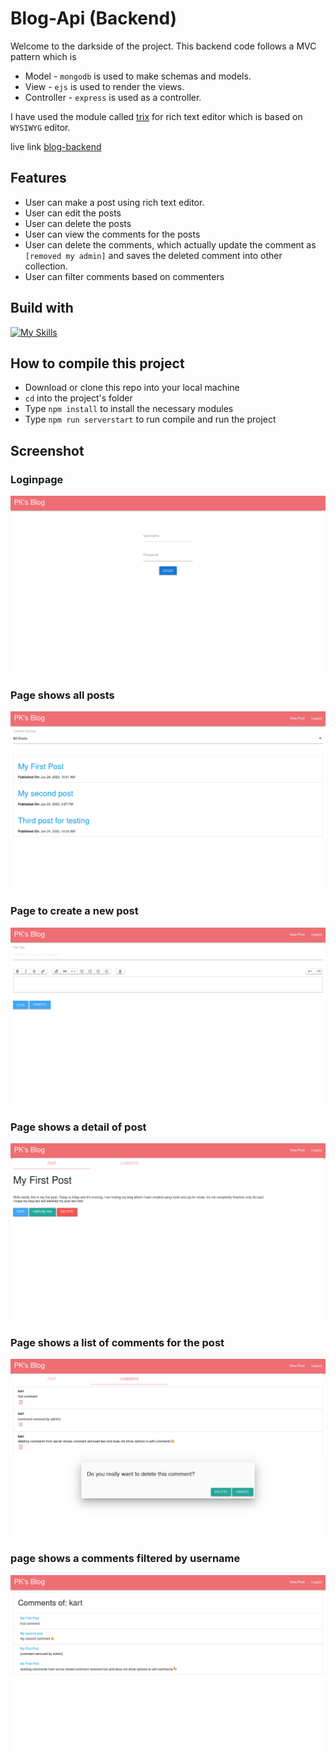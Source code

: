 # Blog-Api (Backend)

Welcome to the darkside of the project. This backend code follows a MVC pattern which is
* Model - `mongodb` is used to make schemas and models.
* View - `ejs` is used to render the views.
* Controller - `express` is used as a controller.

I have used the module called [trix](https://github.com/basecamp/trix) for rich text editor which is based on `WYSIWYG` editor.

live link [blog-backend](https://example.com)

## Features
* User can make a post using rich text editor.
* User can edit the posts
* User can delete the posts
* User can view the comments for the posts
* User can delete the comments, which actually update the comment as `[removed my admin]` and saves the deleted comment into other collection.
* User can filter comments based on commenters

## Build with
[![My Skills](https://skillicons.dev/icons?i=js,html,css,express,mongodb,nodejs,postman,git)](https://skillicons.dev)

## How to compile this project
* Download or clone this repo into your local machine
* `cd` into the project's folder
* Type `npm install` to install the necessary modules
* Type `npm run serverstart` to run compile and run the project

## Screenshot
### Loginpage
![Secrrenshot of a login page](/assets/Screenshot%20from%202023-06-28%2011-40-25.png)

### Page shows all posts
![screen of a page shows all posts](/assets/Screenshot%20from%202023-06-28%2011-40-45.png)

### Page to create a new post
![screenshot of a page use to create a new post](/assets/Screenshot%20from%202023-06-28%2011-41-01.png)

### Page shows a detail of post
![screenshot of a page shows a detail of a post](/assets/Screenshot%20from%202023-06-28%2011-41-20.png)

### Page shows a list of comments for the post
![screenshot shows a list of comments for the post](/assets//Screenshot%20from%202023-06-28%2011-42-17.png)

### page shows a comments filtered by username
![screenshot shows a list of comments filtered by username](/assets/Screenshot%20from%202023-06-28%2013-10-59.png)